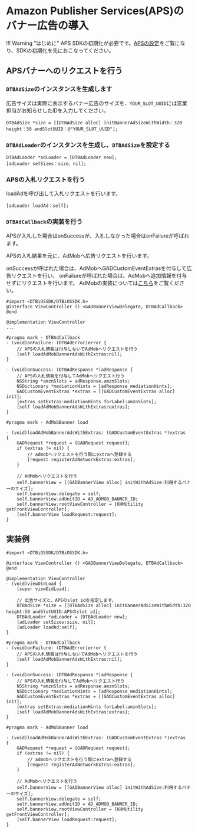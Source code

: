 # Amazon Publisher Services(APS)のバナー広告の導入

!!! Warning "はじめに"
    APS SDKの初期化が必要です。[APSの設定](/aps/init)をご覧になり、SDKの初期化を先におこなってください。

## APSバナーへのリクエストを行う

### `DTBAdSize`のインスタンスを生成します

広告サイズは実際に表示するバナー広告のサイズを、`YOUR_SLOT_UUID`には営業担当がお知らせしたIDを入力してください。
    
```
DTBAdSize *size = [[DTBAdSize alloc] initBannerAdSizeWithWidth：320 height：50 andSlotUUID：@"YOUR_SLOT_UUID"];
```

### `DTBAdLoader`のインスタンスを生成し、`DTBAdSize`を設定する


```
DTBAdLoader *adLoader = [DTBAdLoader new];
[adLoader setSizes：size、nil];
```

### APSの入札リクエストを行う

loadAdを呼び出して入札リクエストを行います。

```
[adLoader loadAd：self];
```

### `DTBAdCallback`の実装を行う

APSが入札した場合はonSuccessが、入札しなかった場合はonFailureが呼ばれます。

APSの入札結果を元に、AdMobへ広告リクエストを行います。

onSuccessが呼ばれた場合は、AdMobへGADCustomEventExtrasを付与して広告リクエストを行い、
onFailureが呼ばれた場合は、AdMobへ追加情報を付与せずにリクエストを行います。
AdMobの実装については[こちら](/admob#広告の実装)をご覧ください。

```
#import <DTBiOSSDK/DTBiOSSDK.h>
@interface ViewController () <GADBannerViewDelegate, DTBAdCallback>
@end

@implementation ViewController
...

#pragma mark - DTBAdCallback
- (void)onFailure: (DTBAdError)error {
    // APSの入札情報は付与しないでAdMobへリクエストを行う
    [self loadAdMobBannerAdsWithExtras:nil];
}

- (void)onSuccess: (DTBAdResponse *)adResponse {
    // APSの入札情報を付与してAdMobへリクエスト行う
    NSString *amznSlots = adResponse.amznSlots;
    NSDictionary *mediationHints = [adResponse mediationHints];
    GADCustomEventExtras *extras = [[GADCustomEventExtras alloc] init];
    [extras setExtras:mediationHints forLabel:amznSlots];
    [self loadAdMobBannerAdsWithExtras:extras];
}

#pragma mark - AdMobBanner load

- (void)loadAdMobBannerAdsWithExtras: (GADCustomEventExtras *)extras
{
    GADRequest *request = [GADRequest request];
    if (extras != nil) {
        // admobへリクエストを行う際にextraへ登録する
        [request registerAdNetworkExtras:extras];
    }

    // AdMobへリクエストを行う
    self.bannerView = [[GADBannerView alloc] initWithAdSize:利用するバナーのサイズ];
    self.bannerView.delegate = self;
    self.bannerView.adUnitID = AD_ADMOB_BANNER_ID;
    self.bannerView.rootViewController = [KHMUtility getFrontViewController];
    [self.bannerView loadRequest:request];
}
```




## 実装例

```
#import <DTBiOSSDK/DTBiOSSDK.h>

@interface ViewController () <GADBannerViewDelegate, DTBAdCallback>
@end

@implementation ViewController
- (void)viewDidLoad {
    [super viewDidLoad];

    // 広告サイズと、APSのslot idを指定します。
    DTBAdSize *size = [[DTBAdSize alloc] initBannerAdSizeWithWidth:320 height:50 andSlotUUID:APSのslot id];
    DTBAdLoader *adLoader = [DTBAdLoader new];
    [adLoader setSizes:size, nil];
    [adLoader loadAd:self];
}

#pragma mark - DTBAdCallback
- (void)onFailure: (DTBAdError)error {
    // APSの入札情報は付与しないでAdMobへリクエストを行う
    [self loadAdMobBannerAdsWithExtras:nil];
}

- (void)onSuccess: (DTBAdResponse *)adResponse {
    // APSの入札情報を付与してAdMobへリクエスト行う
    NSString *amznSlots = adResponse.amznSlots;
    NSDictionary *mediationHints = [adResponse mediationHints];
    GADCustomEventExtras *extras = [[GADCustomEventExtras alloc] init];
    [extras setExtras:mediationHints forLabel:amznSlots];
    [self loadAdMobBannerAdsWithExtras:extras];
}

#pragma mark - AdMobBanner load

- (void)loadAdMobBannerAdsWithExtras: (GADCustomEventExtras *)extras
{
    GADRequest *request = [GADRequest request];
    if (extras != nil) {
        // admobへリクエストを行う際にextraへ登録する
        [request registerAdNetworkExtras:extras];
    }

    // AdMobへリクエストを行う
    self.bannerView = [[GADBannerView alloc] initWithAdSize:利用するバナーのサイズ];
    self.bannerView.delegate = self;
    self.bannerView.adUnitID = AD_ADMOB_BANNER_ID;
    self.bannerView.rootViewController = [KHMUtility getFrontViewController];
    [self.bannerView loadRequest:request];
}
```